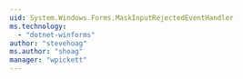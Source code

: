```yaml
---
uid: System.Windows.Forms.MaskInputRejectedEventHandler
ms.technology: 
  - "dotnet-winforms"
author: "stevehoag"
ms.author: "shoag"
manager: "wpickett"
---
```


